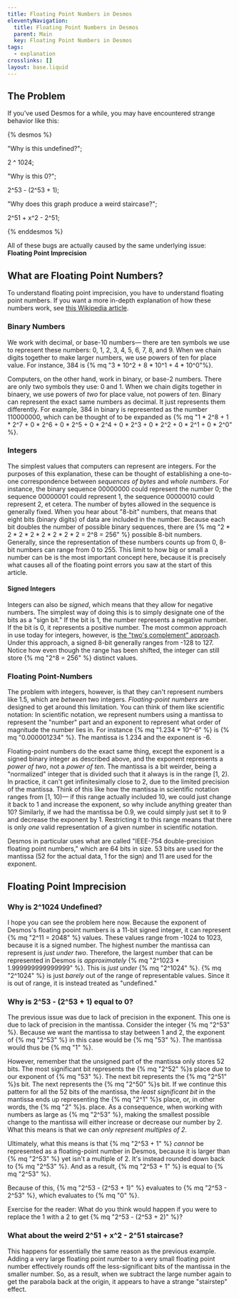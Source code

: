 ```yaml
---
title: Floating Point Numbers in Desmos
eleventyNavigation:
  title: Floating Point Numbers in Desmos
  parent: Main
  key: Floating Point Numbers in Desmos
tags:
  - explanation
crosslinks: []
layout: base.liquid
---
```


## The Problem

If you've used Desmos for a while, you may have encountered strange behavior like this:

{% desmos %}

"Why is this undefined?";

2 ^ 1024;

"Why is this 0?";

2^53 - (2^53 + 1);

"Why does this graph produce a weird staircase?";

2^51 + x^2 - 2^51;

{% enddesmos %}

All of these bugs are actually caused by the same underlying issue: **Floating Point Imprecision**

## What are Floating Point Numbers?

To understand floating point imprecision, you have to understand floating point numbers. If you want a more in-depth explanation of how these numbers work, see [this Wikipedia article](https://en.wikipedia.org/wiki/Floating-point_arithmetic).

### Binary Numbers

We work with decimal, or base-10 numbers&mdash; there are ten symbols we use to represent these numbers: 0, 1, 2, 3, 4, 5, 6, 7, 8, and 9. When we chain digits together to make larger numbers, we use powers of ten for place value. For instance, 384 is {% mq "3 * 10^2 + 8 * 10^1 + 4 * 10^0"%}.

Computers, on the other hand, work in binary, or base-2 numbers. There are only two symbols they use: 0 and 1. When we chain digits together in binaery, we use powers of _two_ for place value, not powers of _ten_. Binary can represent the exact same numbers as decimal. It just represents them differently. For example, 384 in binary is represented as the number 110000000, which can be thought of to be expanded as {% mq "1 * 2^8 + 1 * 2^7 + 0 * 2^6 + 0 * 2^5 + 0 * 2^4 + 0 * 2^3 + 0 * 2^2 + 0 * 2^1 + 0 * 2^0" %}.

### Integers

The simplest values that computers can represent are integers. For the purposes of this explanation, these can be thought of establishing a one-to-one correspondence between _sequences of bytes_ and _whole numbers_. For instance, the binary sequence 00000000 could represent the number 0; the sequence 00000001 could represent 1, the sequence 00000010 could represent 2, et cetera. The number of bytes allowed in the sequence is generally fixed. When you hear about "8-bit" numbers, that means that eight bits (binary digits) of data are included in the number. Because each bit doubles the number of possible binary sequences, there are {% mq "2 * 2 * 2 * 2 * 2 * 2 * 2 * 2 = 2^8 = 256" %} possible 8-bit numbers. Generally, since the representation of these numbers counts up from 0, 8-bit numbers can range from 0 to 255. This limit to how big or small a number can be is the most important concept here, because it is precisely what causes all of the floating point errors you saw at the start of this article.

#### Signed Integers

Integers can also be _signed_, which means that they allow for negative numbers. The simplest way of doing this is to simply designate one of the bits as a "sign bit." If the bit is 1, the number represents a negative number. If the bit is 0, it represents a positive number. The most common approach in use today for integers, however, is [the "two's complement" approach](https://en.wikipedia.org/wiki/Two%27s_complement). Under this approach, a signed 8-bit generally ranges from -128 to 127. Notice how even though the range has been shifted, the integer can still store {% mq "2^8 = 256" %} distinct values.

### Floating Point-Numbers

The problem with integers, however, is that they can't represent numbers like 1.5, which are _between_ two integers. _Floating-point numbers_ are designed to get around this limitation. You can think of them like scientific notation: In scientific notation, we represent numbers using a mantissa to represent the "number" part and an exponent to represent what order of magnitude the number lies in. For instance {% mq "1.234 * 10^-6" %} is {% mq "0.000001234" %}. The mantissa is 1.234 and the exponent is -6.

Floating-point numbers do the exact same thing, except the exponent is a signed binary integer as described above, and the exponent represents a _power of two_, not a _power of ten_. The mantissa is a bit weirder, being a "normalized" integer that is divided such that it always is in the range [1, 2). In practice, it can't get infinitesimally close to 2, due to the limited precision of the mantissa. Think of this like how the mantissa in scientific notation ranges from [1, 10)&mdash; if this range actually included 10, we could just change it back to 1 and increase the exponent, so why include anything greater than 10? Similarly, if we had the mantissa be 0.9, we could simply just set it to 9 and decrease the exponent by 1. Restricting it to this range means that there is only _one_ valid representation of a given number in scientific notation.

Desmos in particular uses what are called "IEEE-754 double-precision floating point numbers," which are 64 bits in size. 53 bits are used for the mantissa (52 for the actual data, 1 for the sign) and 11 are used for the exponent.

## Floating Point Imprecision

### Why is 2^1024 Undefined?

I hope you can see the problem here now. Because the exponent of Desmos's floating pooint numbers is a 11-bit signed integer, it can represent {% mq "2^11 = 2048" %} values. These values range from -1024 to 1023, because it is a signed number. The highest number the mantissa can represent is _just under two_. Therefore, the largest number that can be represented in Desmos is _approximately_ {% mq "2^1023 * 1.999999999999999" %}. This is _just under_ {% mq "2^1024" %}. {% mq "2^1024" %} is just _barely_ out of the range of representable values. Since it is out of range, it is instead treated as "undefined."

### Why is 2^53 - (2^53 + 1) equal to 0?

The previous issue was due to lack of precision in the exponent. This one is due to lack of precision in the mantissa. Consider the integer {% mq "2^53" %}. Because we want the mantissa to stay between 1 and 2, the exponent of {% mq "2^53" %} in this case would be {% mq "53" %}. The mantissa would thus be {% mq "1" %}.

However, remember that the unsigned part of the mantissa only stores 52 bits. The most significant bit represents the {% mq "2^52" %}s place due to our exponent of {% mq "53" %}. The next bit represents the {% mq "2^51" %}s bit. The next represents the {% mq "2^50" %}s bit. If we continue this pattern for all the 52 bits of the mantissa, the _least significant bit_ in the mantissa ends up representing the {% mq "2^1" %}s place, or, in other words, the {% mq "2" %}s. place. As a consequence, when working with numbers as large as {% mq "2^53" %}, making the smallest possible change to the mantissa will either increase or decrease our number by 2. What this means is that we can _only represent multiples of 2_.

Ultimately, what this means is that {% mq "2^53 + 1" %} _cannot_ be represented as a floating-point number in Desmos, because it is larger than {% mq "2^53" %} yet isn't a multiple of 2. It's instead rounded down back to {% mq "2^53" %}. And as a result, {% mq "2^53 + 1" %} is equal to {% mq "2^53" %}.

Because of this, {% mq "2^53 - (2^53 + 1)" %} evaluates to {% mq "2^53 - 2^53" %}, which evaluates to {% mq "0" %}.

Exercise for the reader: What do you think would happen if you were to replace the 1 with a 2 to get {% mq "2^53 - (2^53 + 2)" %}?

### What about the weird 2^51 + x^2 - 2^51 staircase?

This happens for essentially the same reason as the previous example. Adding a very large floating point number to a very small floating point number effectively rounds off the less-significant bits of the mantissa in the smaller number. So, as a result, when we subtract the large number again to get the parabola back at the origin, it appears to have a strange "stairstep" effect.
